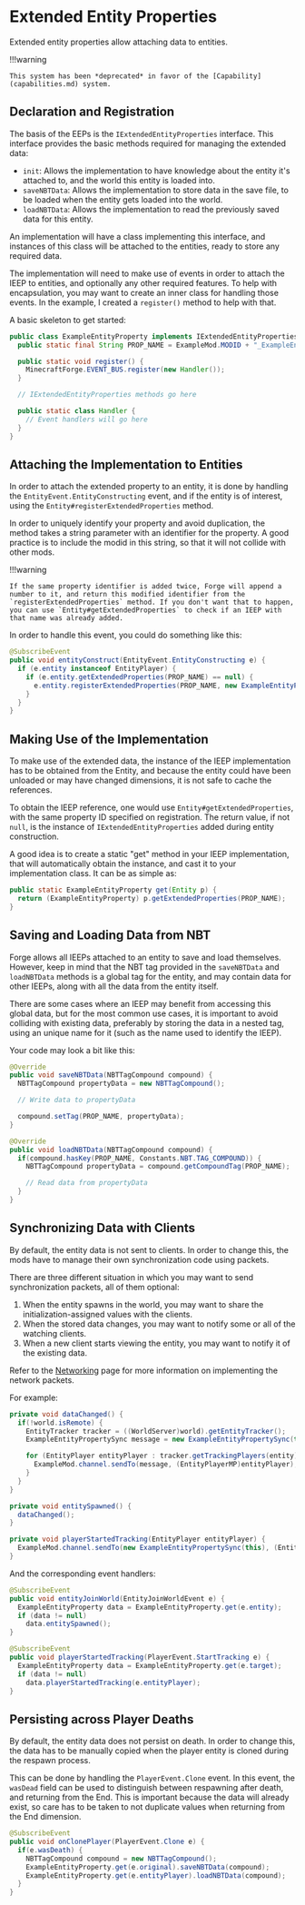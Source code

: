 Extended Entity Properties
==========================

Extended entity properties allow attaching data to entities.

!!!warning

    This system has been *deprecated* in favor of the [Capability](capabilities.md) system.

Declaration and Registration
----------------------------

The basis of the EEPs is the `IExtendedEntityProperties` interface. This interface provides the basic methods required for managing the extended data:

* `init`: Allows the implementation to have knowledge about the entity it's attached to, and the world this entity is loaded into.
* `saveNBTData`: Allows the implementation to store data in the save file, to be loaded when the entity gets loaded into the world.
* `loadNBTData`: Allows the implementation to read the previously saved data for this entity.

An implementation will have a class implementing this interface, and instances of this class will be attached to the entities, ready to store any required data.

The implementation will need to make use of events in order to attach the IEEP to entities, and optionally any other required features. To help with encapsulation, you may want to create an inner class for handling those events. In the example, I created a `register()` method to help with that.

A basic skeleton to get started:

```java
public class ExampleEntityProperty implements IExtendedEntityProperties {
  public static final String PROP_NAME = ExampleMod.MODID + "_ExampleEntityData";

  public static void register() {
    MinecraftForge.EVENT_BUS.register(new Handler());
  }

  // IExtendedEntityProperties methods go here

  public static class Handler {
    // Event handlers will go here
  }
}
```

Attaching the Implementation to Entities
----------------------------------------

In order to attach the extended property to an entity, it is done by handling the `EntityEvent.EntityConstructing` event, and if the entity is of interest, using the `Entity#registerExtendedProperties` method.

In order to uniquely identify your property and avoid duplication, the method takes a string parameter with an identifier for the property. A good practice is to include the modid in this string, so that it will not collide with other mods.

!!!warning

    If the same property identifier is added twice, Forge will append a number to it, and return this modified identifier from the `registerExtendedProperties` method. If you don't want that to happen, you can use `Entity#getExtendedProperties` to check if an IEEP with that name was already added.

In order to handle this event, you could do something like this:

```java
@SubscribeEvent
public void entityConstruct(EntityEvent.EntityConstructing e) {
  if (e.entity instanceof EntityPlayer) {
    if (e.entity.getExtendedProperties(PROP_NAME) == null) {
      e.entity.registerExtendedProperties(PROP_NAME, new ExampleEntityProperty());
    }
  }
}
```

Making Use of the Implementation
--------------------------------

To make use of the extended data, the instance of the IEEP implementation has to be obtained from the Entity, and because the entity could have been unloaded or may have changed dimensions, it is not safe to cache the references.

To obtain the IEEP reference, one would use `Entity#getExtendedProperties`, with the same property ID specified on registration. The return value, if not `null`, is the instance of `IExtendedEntityProperties` added during entity construction.

A good idea is to create a static "get" method in your IEEP implementation, that will automatically obtain the instance, and cast it to your implementation class. It can be as simple as:

```java
public static ExampleEntityProperty get(Entity p) {
  return (ExampleEntityProperty) p.getExtendedProperties(PROP_NAME);
}
```

Saving and Loading Data from NBT
--------------------------------

Forge allows all IEEPs attached to an entity to save and load themselves. However, keep in mind that the NBT tag provided in the `saveNBTData` and `loadNBTData` methods is a global tag for the entity, and may contain data for other IEEPs, along with all the data from the entity itself.

There are some cases where an IEEP may benefit from accessing this global data, but for the most common use cases, it is important to avoid colliding with existing data, preferably by storing the data in a nested tag, using an unique name for it (such as the name used to identify the IEEP).

Your code may look a bit like this:

```java
@Override
public void saveNBTData(NBTTagCompound compound) {
  NBTTagCompound propertyData = new NBTTagCompound();

  // Write data to propertyData

  compound.setTag(PROP_NAME, propertyData);
}

@Override
public void loadNBTData(NBTTagCompound compound) {
  if(compound.hasKey(PROP_NAME, Constants.NBT.TAG_COMPOUND)) {
    NBTTagCompound propertyData = compound.getCompoundTag(PROP_NAME);

    // Read data from propertyData
  }
}
```

Synchronizing Data with Clients
-------------------------------

By default, the entity data is not sent to clients. In order to change this, the mods have to manage their own synchronization code using packets.

There are three different situation in which you may want to send synchronization packets, all of them optional:

1. When the entity spawns in the world, you may want to share the initialization-assigned values with the clients.
2. When the stored data changes, you may want to notify some or all of the watching clients.
3. When a new client starts viewing the entity, you may want to notify it of the existing data.

Refer to the [Networking](../networking/index.md) page for more information on implementing the network packets.

For example:

```java
private void dataChanged() {
  if(!world.isRemote) {
    EntityTracker tracker = ((WorldServer)world).getEntityTracker();
    ExampleEntityPropertySync message = new ExampleEntityPropertySync(this);

    for (EntityPlayer entityPlayer : tracker.getTrackingPlayers(entity)) {
      ExampleMod.channel.sendTo(message, (EntityPlayerMP)entityPlayer);
    }
  }
}

private void entitySpawned() {
  dataChanged();
}

private void playerStartedTracking(EntityPlayer entityPlayer) {
  ExampleMod.channel.sendTo(new ExampleEntityPropertySync(this), (EntityPlayerMP)entityPlayer);
}
```

And the corresponding event handlers:

```java
@SubscribeEvent
public void entityJoinWorld(EntityJoinWorldEvent e) {
  ExampleEntityProperty data = ExampleEntityProperty.get(e.entity);
  if (data != null)
    data.entitySpawned();
}

@SubscribeEvent
public void playerStartedTracking(PlayerEvent.StartTracking e) {
  ExampleEntityProperty data = ExampleEntityProperty.get(e.target);
  if (data != null)
    data.playerStartedTracking(e.entityPlayer);
}
```

Persisting across Player Deaths
-------------------------------

By default, the entity data does not persist on death. In order to change this, the data has to be manually copied when the player entity is cloned during the respawn process.

This can be done by handling the `PlayerEvent.Clone` event. In this event, the `wasDead` field can be used to distinguish between respawning after death, and returning from the End. This is important because the data will already exist, so care has to be taken to not duplicate values when returning from the End dimension.

```java
@SubscribeEvent
public void onClonePlayer(PlayerEvent.Clone e) {
  if(e.wasDeath) {
    NBTTagCompound compound = new NBTTagCompound();
    ExampleEntityProperty.get(e.original).saveNBTData(compound);
    ExampleEntityProperty.get(e.entityPlayer).loadNBTData(compound);
  }
}
```

